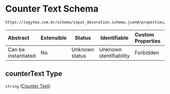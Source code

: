 # Counter Text Schema

```txt
https://legytma.com.br/schema/input_decoration.schema.json#/properties/counterText
```




| Abstract            | Extensible | Status         | Identifiable            | Custom Properties | Additional Properties | Access Restrictions | Defined In                                                                                      |
| :------------------ | ---------- | -------------- | ----------------------- | :---------------- | --------------------- | ------------------- | ----------------------------------------------------------------------------------------------- |
| Can be instantiated | No         | Unknown status | Unknown identifiability | Forbidden         | Allowed               | none                | [input_decoration.schema.json\*](../schema/input_decoration.schema.json "open original schema") |

## counterText Type

`string` ([Counter Text](input_decoration-properties-counter-text.md))
